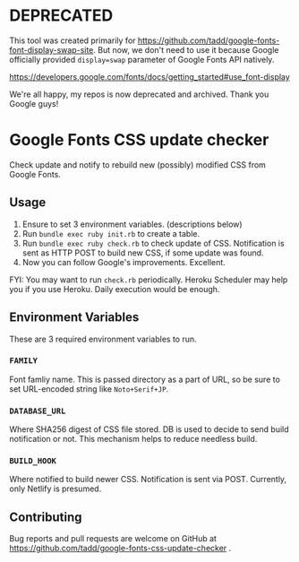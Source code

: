 DEPRECATED
==========

This tool was created primarily for
https://github.com/tadd/google-fonts-font-display-swap-site. But
now, we don't need to use it because Google officially provided
`display=swap` parameter of Google Fonts API natively.

https://developers.google.com/fonts/docs/getting_started#use_font-display

We're all happy, my repos is now deprecated and archived.
Thank you Google guys!

Google Fonts CSS update checker
===============================

Check update and notify to rebuild new (possibly) modified CSS from
Google Fonts.

## Usage

1. Ensure to set 3 environment variables. (descriptions below)
2. Run `bundle exec ruby init.rb` to create a table.
3. Run `bundle exec ruby check.rb` to check update of CSS.
   Notification is sent as HTTP POST to build new CSS, if some update
   was found.
4. Now you can follow Google's improvements.  Excellent.

FYI: You may want to run `check.rb` periodically.  Heroku Scheduler
may help you if you use Heroku.  Daily execution would be enough.

## Environment Variables

These are 3 required environment variables to run.

### `FAMILY`

Font famliy name.  This is passed directory as a part of URL, so be
sure to set URL-encoded string like `Noto+Serif+JP`.

### `DATABASE_URL`

Where SHA256 digest of CSS file stored.  DB is used to decide to
send build notification or not.  This mechanism helps to reduce
needless build.

### `BUILD_HOOK`

Where notified to build newer CSS.  Notification is sent via POST.
Currently, only Netlify is presumed.

## Contributing

Bug reports and pull requests are welcome on GitHub at
https://github.com/tadd/google-fonts-css-update-checker .
